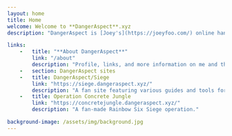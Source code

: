 ```yaml
---
layout: home
title: Home 
welcome: Welcome to **DangerAspect**.xyz
description: "DangerAspect is [Joey's](https://joeyfoo.com/) online handle for hobby and gaming-related stuff."

links:
    -   title: "**About DangerAspect**"
        link: "/about"
        description: "Profile, links, and more information on me and this site."
    -   section: DangerAspect sites
    -   title: DangerAspect/Siege
        link: "https://siege.dangeraspect.xyz/"
        description: "A fan site featuring various guides and tools for Rainbow Six: Siege."
    -   title: Operation Concrete Jungle
        link: "https://concretejungle.dangeraspect.xyz/"
        description: "A fan-made Rainbow Six Siege operation."

background-image: /assets/img/background.jpg
---
```

